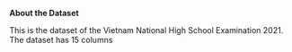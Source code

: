 **About the Dataset**

This is the dataset of the Vietnam National High School Examination 2021. The dataset has 15 columns
